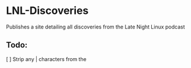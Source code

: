 # LNL-Discoveries
Publishes a site detailing all discoveries from the Late Night Linux podcast

## Todo:

[ ] Strip any | characters from the <title> and <meta name="description" content=""> strings
[ ] Add header logo
[ ] Instead of checking which files exist, write database with number of discoveries and checksum of details
[ ] Query database to determine whether to proess or not
